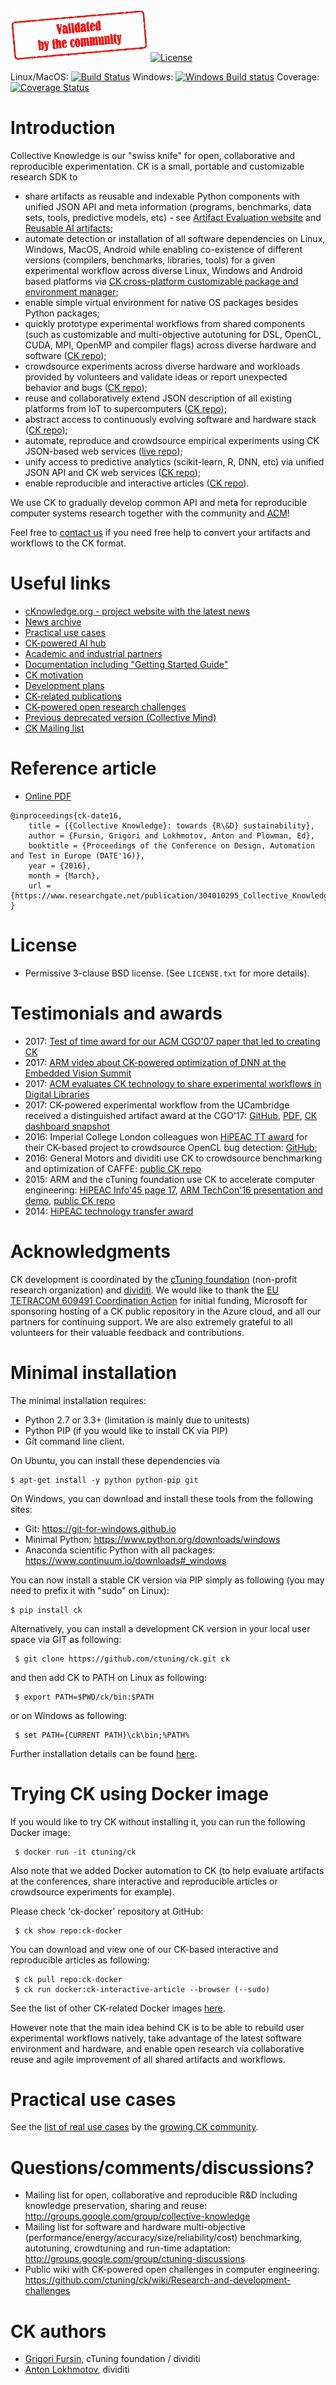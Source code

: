 [![logo](https://github.com/ctuning/ck-guide-images/blob/master/logo-validated-by-the-community-simple.png)](http://cTuning.org)
[![License](https://img.shields.io/badge/License-BSD%203--Clause-blue.svg)](https://opensource.org/licenses/BSD-3-Clause)

Linux/MacOS: [![Build Status](https://travis-ci.org/ctuning/ck.svg?branch=master)](https://travis-ci.org/ctuning/ck)
Windows: [![Windows Build status](https://ci.appveyor.com/api/projects/status/iw2k4eajy54xrvqc?svg=true)](https://ci.appveyor.com/project/gfursin/ck)
Coverage: [![Coverage Status](https://coveralls.io/repos/github/ctuning/ck/badge.svg)](https://coveralls.io/github/ctuning/ck)

Introduction
============

Collective Knowledge is our "swiss knife" for open, collaborative and reproducible experimentation.
CK is a small, portable and customizable research SDK to
* share artifacts as reusable and indexable Python components with unified JSON API and meta information (programs, benchmarks, data sets, tools, predictive models, etc) - see [Artifact Evaluation website](http://ctuning.org/ae/submission.html) and [Reusable AI artifacts](http://cKnowledge.org/ai-artifacts); 
* automate detection or installation of all software dependencies on Linux, Windows, MacOS, Android while enabling co-existence of different versions (compilers, benchmarks, libraries, tools) for a given experimental workflow across diverse Linux, Windows and Android based platforms via [CK cross-platform customizable package and environment manager](https://github.com/ctuning/ck/wiki/Portable-workflows);
* enable simple virtual environment for native OS packages besides Python packages;
* quickly prototype experimental workflows from shared components (such as customizable and multi-objective autotuning for DSL, OpenCL, CUDA, MPI, OpenMP and compiler flags) across diverse hardware and software ([CK repo](https://github.com/ctuning/ck-autotuning));
* crowdsource experiments across diverse hardware and workloads provided by volunteers and validate ideas or report unexpected behavior and bugs ([CK repo](https://github.com/ctuning/ck-crowdtuning));
* reuse and collaboratively extend JSON description of all existing platforms from IoT to supercomputers ([CK repo](https://github.com/ctuning/ck-crowdtuning-platforms));
* abstract access to continuously evolving software and hardware stack ([CK repo](https://github.com/ctuning/ck-env));
* automate, reproduce and crowdsource empirical experiments using CK JSON-based web services ([live repo](http://cKnowledge.org/repo));
* unify access to predictive analytics (scikit-learn, R, DNN, etc) via unified JSON API and CK web services ([CK repo](https://github.com/ctuning/ck-analytics));
* enable reproducible and interactive articles ([CK repo](https://github.com/ctuning/ck-web)). 

We use CK to gradually develop common API and meta for reproducible computer systems research together with the community and [ACM](https://dl.acm.org/docs/reproducibility.cfm)!

Feel free to [contact us](http://cKnowledge.org/contacts.html) if you need free help to convert your artifacts and workflows to the CK format.

Useful links
============

* [cKnowledge.org - project website with the latest news](http://cKnowledge.org)
* [News archive](https://github.com/ctuning/ck/wiki/News-archive)
* [Practical use cases](http://cKnowledge.org/use_cases.html)
* [CK-powered AI hub](http://cKnowledge.org/ai)
* [Academic and industrial partners](http://cKnowledge.org/partners.html)
* [Documentation including "Getting Started Guide"](https://github.com/ctuning/ck/wiki)
* [CK motivation](https://github.com/ctuning/ck/wiki/Motivation)
* [Development plans](https://github.com/ctuning/ck/wiki/Plans)
* [CK-related publications](https://github.com/ctuning/ck/wiki/Publications)
* [CK-powered open research challenges](https://github.com/ctuning/ck/wiki/Research-and-development-challenges)
* [Previous deprecated version (Collective Mind)](http://c-mind.org)
* [CK Mailing list](https://groups.google.com/forum/#!forum/collective-knowledge)

Reference article
=================
* [Online PDF](https://www.researchgate.net/publication/304010295_Collective_Knowledge_Towards_RD_Sustainability)

```
@inproceedings{ck-date16,
    title = {{Collective Knowledge}: towards {R\&D} sustainability},
    author = {Fursin, Grigori and Lokhmotov, Anton and Plowman, Ed},
    booktitle = {Proceedings of the Conference on Design, Automation and Test in Europe (DATE'16)},
    year = {2016},
    month = {March},
    url = {https://www.researchgate.net/publication/304010295_Collective_Knowledge_Towards_RD_Sustainability}
}
```

License
=======
* Permissive 3-clause BSD license. (See `LICENSE.txt` for more details).

Testimonials and awards
=======================
* 2017: [Test of time award for our ACM CGO'07 paper that led to creating CK](http://dividiti.blogspot.com/2017/02/we-received-test-of-time-award-for-our.html)
* 2017: [ARM video about CK-powered optimization of DNN at the Embedded Vision Summit](http://dividiti.blogspot.com/2017/09/video-from-arm-presenting-our.html)
* 2017: [ACM evaluates CK technology to share experimental workflows in Digital Libraries](http://dl.acm.org/docs/reproducibility.cfm)
* 2017: CK-powered experimental workflow from the UCambridge received a distinguished artifact award at the CGO'17: [GitHub](https://github.com/SamAinsworth/reproduce-cgo2017-paper), [PDF](http://ctuning.org/ae/resources/paper-with-distinguished-ck-artifact-and-ae-appendix-cgo2017.pdf), [CK dashboard snapshot](https://github.com/SamAinsworth/reproduce-cgo2017-paper/files/618737/ck-aarch64-dashboard.pdf)
* 2016: Imperial College London colleagues won [HiPEAC TT award](https://www.hipeac.net/press/6801/hipeac-tech-transfer-awards-announced) for their CK-based project to crowdsource OpenCL bug detection: [GitHub](https://github.com/ctuning/ck-clsmith);
* 2016: General Motors and dividiti use CK to crowdsource benchmarking and optimization of CAFFE: [public CK repo](https://github.com/dividiti/ck-caffe)
* 2015: ARM and the cTuning foundation use CK to accelerate computer engineering: [HiPEAC Info'45 page 17](https://www.hipeac.net/assets/public/publications/newsletter/hipeacinfo45.pdf), [ARM TechCon'16 presentation and demo](http://schedule.armtechcon.com/session/know-your-workloads-design-more-efficient-systems), [public CK repo](https://github.com/ctuning/ck-wa)
* 2014: [HiPEAC technology transfer award](https://www.hipeac.net/research/technology-transfer-awards/2014)

Acknowledgments
===============

CK development is coordinated by the [cTuning foundation](http://cTuning.org) (non-profit research organization)
and [dividiti](http://dividiti.com). We would like to thank the [EU TETRACOM 609491 Coordination Action](http://tetracom.eu) 
for initial funding, Microsoft for sponsoring hosting of a CK public
repository in the Azure cloud, and all our partners for continuing support.
We are also extremely grateful to all volunteers for their valuable feedback and contributions.

Minimal installation
====================

The minimal installation requires:

* Python 2.7 or 3.3+ (limitation is mainly due to unitests)
* Python PIP (if you would like to install CK via PIP)
* Git command line client.

On Ubuntu, you can install these dependencies via

```
$ apt-get install -y python python-pip git
```

On Windows, you can download and install these tools from the following sites:

* Git: https://git-for-windows.github.io
* Minimal Python: https://www.python.org/downloads/windows
* Anaconda scientific Python with all packages: https://www.continuum.io/downloads#_windows

You can now install a stable CK version via PIP simply as following
(you may need to prefix it with "sudo" on Linux):

```
$ pip install ck
```

Alternatively, you can install a development CK version 
in your local user space via GIT as following:

```
 $ git clone https://github.com/ctuning/ck.git ck
```
and then add CK to PATH on Linux as following:
```
 $ export PATH=$PWD/ck/bin:$PATH
```
or on Windows as following:

```
 $ set PATH={CURRENT PATH}\ck\bin;%PATH%
```

Further installation details can be found [here](https://github.com/ctuning/ck/wiki/Getting-started-guide#Quick_CK_installation).

Trying CK using Docker image
============================

If you would like to try CK without installing it, 
you can run the following Docker image:

```
 $ docker run -it ctuning/ck
```

Also note that we added Docker automation to CK 
(to help evaluate artifacts at the conferences, share interactive 
and reproducible articles or crowdsource experiments for example). 

Please check 'ck-docker' repository at GitHub:

```
 $ ck show repo:ck-docker
```

You can download and view one of our CK-based interactive and reproducible articles as following:
```
 $ ck pull repo:ck-docker
 $ ck run docker:ck-interactive-article --browser (--sudo)
```

See the list of other CK-related Docker images [here](https://hub.docker.com/u/ctuning).

However note that the main idea behind CK is to be able to rebuild user experimental workflows
natively, take advantage of the latest software environment and hardware,
and enable open research via collaborative reuse and agile improvement 
of all shared artifacts and workflows.

Practical use cases
===================

See the [list of real use cases](http://cKnowledge.org/use_cases.html) 
by the [growing CK community](http://cKnowledge.org/partners.html).

Questions/comments/discussions?
===============================
* Mailing list for open, collaborative and reproducible R&D including knowledge preservation, sharing and reuse:
  http://groups.google.com/group/collective-knowledge
* Mailing list for software and hardware multi-objective (performance/energy/accuracy/size/reliability/cost)
  benchmarking, autotuning, crowdtuning and run-time adaptation: http://groups.google.com/group/ctuning-discussions
* Public wiki with CK-powered open challenges in computer engineering:
  https://github.com/ctuning/ck/wiki/Research-and-development-challenges

CK authors
==========
* [Grigori Fursin](http://fursin.net/research.html), cTuning foundation / dividiti
* [Anton Lokhmotov](https://www.hipeac.net/~anton), dividiti
